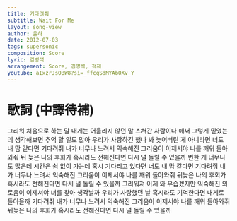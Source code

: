 ```yaml
---
title: 기다려줘
subtitle: Wait For Me
layout: song-view
author: 윤하
date: 2012-07-03
tags: supersonic
composition: Score
lyric: 김병석
arrangement: Score, 김병석, 적재
youtube: aIxzrJsOBW8?si=_ffcqSdMYAbOXv_Y
---
```


# 歌詞 (中譯待補)

그리워 처음으로 하는 말
내게는 어울리지 않던 말
스쳐간 사람이다 애써
그렇게 믿었는데
생각해보면 추억
할 일도 많아
우리가 사랑하긴 했나 봐
늦어버린 게 아니라면
너도 내 맘 같다면
기다려줘 내가
너무나 느려서
익숙해진 그리움이
이제서야 나를 깨워
돌아와줘 뒤 늦은
나의 후회가
혹시라도 전해진다면
다시 널 돌릴 수 있을까
변한 게 너무나도 많은데
시간은 쉼 없이 가는데
혹시 기다리고 있다면
너도 내 맘 같다면
기다려줘 내가
너무나 느려서
익숙해진 그리움이
이제서야 나를 깨워
돌아와줘 뒤늦은
나의 후회가
혹시라도 전해진다면
다시 널 돌릴 수 있을까
그리워져 이제 와
우습겠지만
익숙해진 외로움이
이제서야 너를 찾아
생각날까 우리가
사랑했던 날
혹시라도 기억한다면
내게로 돌아올까
기다려줘 내가
너무나 느려서
익숙해진 그리움이
이제서야 나를 깨워
돌아와줘 뒤늦은
나의 후회가
혹시라도 전해진다면
다시 널 돌릴 수 있을까
